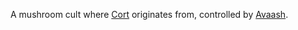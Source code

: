 A mushroom cult where [Cort](-Characters/Cort.md) originates from, controlled by [Avaash](../-Characters/Avaash.md).